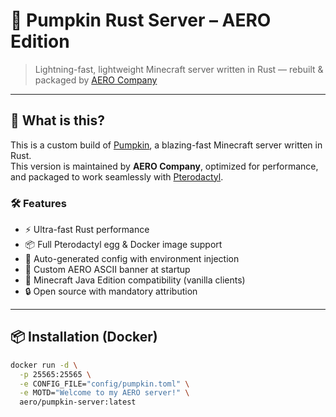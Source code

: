 # 🎃 Pumpkin Rust Server – AERO Edition

> Lightning-fast, lightweight Minecraft server written in Rust — rebuilt & packaged by [AERO Company](https://aero.nu)

---

## 🚀 What is this?

This is a custom build of [Pumpkin](https://github.com/Pumpkin-MC/Pumpkin), a blazing-fast Minecraft server written in Rust.  
This version is maintained by **AERO Company**, optimized for performance, and packaged to work seamlessly with [Pterodactyl](https://pterodactyl.io).

### 🛠 Features
- ⚡ Ultra-fast Rust performance
- 📦 Full Pterodactyl egg & Docker image support
- 🔧 Auto-generated config with environment injection
- 🎨 Custom AERO ASCII banner at startup
- 🧱 Minecraft Java Edition compatibility (vanilla clients)
- 🔒 Open source with mandatory attribution

---

## 📦 Installation (Docker)

```bash
docker run -d \
  -p 25565:25565 \
  -e CONFIG_FILE="config/pumpkin.toml" \
  -e MOTD="Welcome to my AERO server!" \
  aero/pumpkin-server:latest